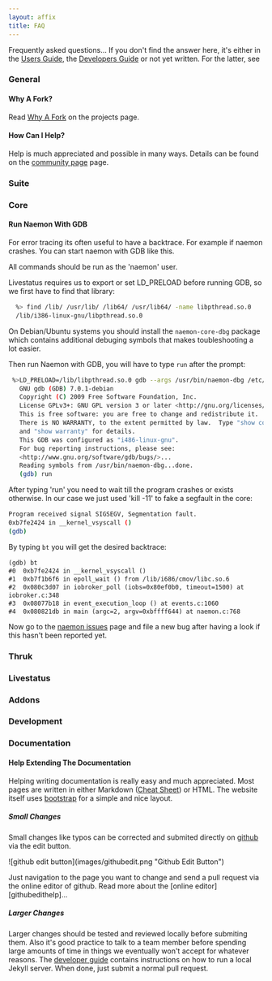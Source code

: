 ```yaml
---
layout: affix
title: FAQ
---
```


Frequently asked questions... If you don't find the answer here, it's either in
the [Users Guide](/documentation/usersguide), the [Developers Guide](/documentation/developers)
or not yet written. For the latter, see [](#)

### General

#### Why A Fork?

Read [Why A Fork](/project.html) on the projects page.


#### How Can I Help?

Help is much appreciated and possible in many ways. Details can be found on
the [community page](/community) page.

### Suite

### Core

#### Run Naemon With GDB

For error tracing its often useful to have a backtrace. For example if naemon
crashes. You can start naemon with GDB like this.

<div class="alert alert-warning"><i class="glyphicon glyphicon-exclamation-sign"></i> All commands should be run as the 'naemon' user.</div>

Livestatus requires us to export or set LD_PRELOAD before running GDB, so we
first have to find that library:

```bash
  %> find /lib/ /usr/lib/ /lib64/ /usr/lib64/ -name libpthread.so.0
  /lib/i386-linux-gnu/libpthread.so.0
```

On Debian/Ubuntu systems you should install the `naemon-core-dbg` package which
contains additional debuging symbols that makes toubleshooting a lot easier.

Then run Naemon with GDB, you will have to type `run` after the prompt:

```bash
 %>LD_PRELOAD=/lib/libpthread.so.0 gdb --args /usr/bin/naemon-dbg /etc/naemon/naemon.cfg
   GNU gdb (GDB) 7.0.1-debian
   Copyright (C) 2009 Free Software Foundation, Inc.
   License GPLv3+: GNU GPL version 3 or later <http://gnu.org/licenses/gpl.html>
   This is free software: you are free to change and redistribute it.
   There is NO WARRANTY, to the extent permitted by law.  Type "show copying"
   and "show warranty" for details.
   This GDB was configured as "i486-linux-gnu".
   For bug reporting instructions, please see:
   <http://www.gnu.org/software/gdb/bugs/>...
   Reading symbols from /usr/bin/naemon-dbg...done.
   (gdb) run
```

After typing 'run' you need to wait till the program crashes or exists otherwise.
In our case we just used 'kill -11' to fake a segfault in the core:

```bash
Program received signal SIGSEGV, Segmentation fault.
0xb7fe2424 in __kernel_vsyscall ()
(gdb)
```

By typing `bt` you will get the desired backtrace:

```
(gdb) bt
#0  0xb7fe2424 in __kernel_vsyscall ()
#1  0xb7f1b6f6 in epoll_wait () from /lib/i686/cmov/libc.so.6
#2  0x080c3d07 in iobroker_poll (iobs=0x80ef0b0, timeout=1500) at iobroker.c:348
#3  0x08077b18 in event_execution_loop () at events.c:1060
#4  0x080821db in main (argc=2, argv=0xbffff644) at naemon.c:768
```

Now go to the [naemon issues](https://github.com/naemon/naemon/issues) page and file a
new bug after having a look if this hasn't been reported yet.


### Thruk

### Livestatus

### Addons

### Development

### Documentation

#### Help Extending The Documentation

Helping writing documentation is really easy and much appreciated. Most pages
are written in either Markdown ([Cheat Sheet][markdown]) or HTML. The website
itself uses [bootstrap][bootstrap] for a simple and nice layout.

##### Small Changes
Small changes like typos can be corrected and submited directly on [github][githubdocs] via the edit button.
<p>![github edit button](images/githubedit.png "Github Edit Button")</p>
Just navigation to the page you want to change and send a pull request via the online editor of github.
Read more about the [online editor][githubedithelp]...


##### Larger Changes
Larger changes should be tested and reviewed locally before submiting them. Also
it's good practice to talk to a team member before spending large amounts of time
in things we eventually won't accept for whatever reasons.
The [developer guide](/documentation/developer/#documentation) contains instructions on
how to run a local Jekyll server.
When done, just submit a normal pull request.


[markdown]: https://github.com/adam-p/markdown-here/wiki/Markdown-Cheatsheet
[bootstrap]: http://getbootstrap.com/css/
[githubdocs]: https://github.com/naemon/naemon.github.io/tree/master/documentation
[githubedithelp]: https://github.com/blog/905-edit-like-an-ace
